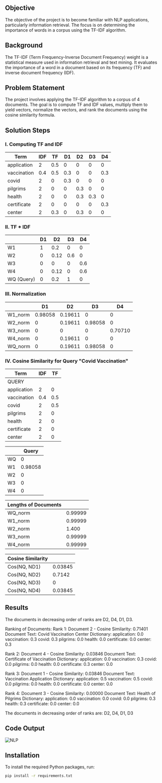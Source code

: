 ## Objective

The objective of the project is to become familiar with NLP applications, particularly information retrieval. The focus is on determining the importance of words in a corpus using the TF-IDF algorithm.

## Background

The TF-IDF (Term Frequency-Inverse Document Frequency) weight is a statistical measure used in information retrieval and text mining. It evaluates the importance of a word in a document based on its frequency (TF) and inverse document frequency (IDF).

## Problem Statement

The project involves applying the TF-IDF algorithm to a corpus of 4 documents. The goal is to compute TF and IDF values, multiply them to yield vectors, normalize the vectors, and rank the documents using the cosine similarity formula.

## Solution Steps

### I. Computing TF and IDF

| Term         | IDF | TF   | D1  | D2  | D3  | D4  |
|--------------|-----|------|-----|-----|-----|-----|
| application  | 2   | 0.5  | 0   | 0   | 0   | 0   |
| vaccination  | 0.4 | 0.5  | 0.3 | 0   | 0   | 0.3 |
| covid        | 2   | 0    | 0.3 | 0   | 0   | 0   |
| pilgrims     | 2   | 0    | 0   | 0.3 | 0   | 0   |
| health       | 2   | 0    | 0   | 0.3 | 0.3 | 0   |
| certificate  | 2   | 0    | 0   | 0   | 0   | 0.3 |
| center       | 2   | 0.3  | 0   | 0.3 | 0   | 0   |

### II. TF * IDF

|         | D1  | D2  | D3  | D4  |
|---------|-----|-----|-----|-----|
| W1      | 1   | 0.2 | 0   | 0   |
| W2      | 0   | 0.12| 0.6 | 0   |
| W3      | 0   | 0   | 0   | 0.6 |
| W4      | 0   | 0.12| 0   | 0.6 |
| WQ (Query)| 0 | 0.2 | 1   | 0   |

### III. Normalization

|         | D1            | D2            | D3            | D4            |
|---------|---------------|---------------|---------------|---------------|
| W1_norm | 0.98058       | 0.19611       | 0             | 0             |
| W2_norm | 0             | 0.19611       | 0.98058       | 0             |
| W3_norm | 0             | 0             | 0             | 0.70710       |
| W4_norm | 0             | 0.19611       | 0             | 0             |
| WQ_norm | 0             | 0.19611       | 0.98058       | 0             |

### IV. Cosine Similarity for Query "Covid Vaccination"

| Term         | IDF | TF   |
|--------------|-----|------|
| QUERY        |     |      |
| application  | 2   | 0    |
| vaccination  | 0.4 | 0.5  |
| covid        | 2   | 0.5  |
| pilgrims     | 2   | 0    |
| health       | 2   | 0    |
| certificate  | 2   | 0    |
| center       | 2   | 0    |

|         | Query         |
|---------|---------------|
| WQ      | 0             |
| W1      | 0.98058       |
| W2      | 0             |
| W3      | 0             |
| W4      | 0             |

| Lengths of Documents |               |                
|----------------------|---------------|                
| WQ_norm              | 0.99999       |
| W1_norm              | 0.99999       |
| W2_norm              | 1.400         |
| W3_norm              | 0.99999       |
| W4_norm              | 0.99999       |

| Cosine Similarity |               |    
|-------------------|---------------|        
| Cos(NQ, ND1)      | 0.03845       |
| Cos(NQ, ND2)      | 0.7142        |
| Cos(NQ, ND3)      | 0             |
| Cos(NQ, ND4)      | 0.03845       |

## Results

The documents in decreasing order of ranks are D2, D4, D1, D3.

Ranking of Documents:
Rank 1: Document 2 - Cosine Similarity: 0.71401
  Document Text: Covid Vaccination Center
  Dictionary:
    application: 0.0
    vaccination: 0.3
    covid: 0.3
    pilgrims: 0.0
    health: 0.0
    certificate: 0.0
    center: 0.3

Rank 2: Document 4 - Cosine Similarity: 0.03846
  Document Text: Certificate of Vaccination
  Dictionary:
    application: 0.0
    vaccination: 0.3
    covid: 0.0
    pilgrims: 0.0
    health: 0.0
    certificate: 0.3
    center: 0.0

Rank 3: Document 1 - Cosine Similarity: 0.03846
  Document Text: Vaccination Application
  Dictionary:
    application: 0.5
    vaccination: 0.5
    covid: 0.0
    pilgrims: 0.0
    health: 0.0
    certificate: 0.0
    center: 0.0

Rank 4: Document 3 - Cosine Similarity: 0.00000
  Document Text: Health of Pilgrims
  Dictionary:
    application: 0.0
    vaccination: 0.0
    covid: 0.0
    pilgrims: 0.3
    health: 0.3
    certificate: 0.0
    center: 0.0

The documents in decreasing order of ranks are: D2, D4, D1, D3

## Code Output
![NLP](https://github.com/ZiadAlgrafi/TF-IDF/assets/117011801/498e4cac-423b-49f6-a5b3-e947e755d4e9)


## Installation

To install the required Python packages, run:

```bash
pip install -r requirements.txt
